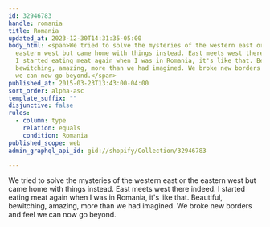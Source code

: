 ```yaml
---
id: 32946783
handle: romania
title: Romania
updated_at: 2023-12-30T14:31:35-05:00
body_html: <span>We tried to solve the mysteries of the western east or the
  eastern west but came home with things instead. East meets west there indeed.
  I started eating meat again when I was in Romania, it's like that. Beautiful,
  bewitching, amazing, more than we had imagined. We broke new borders and feel
  we can now go beyond.</span>
published_at: 2015-03-23T13:43:00-04:00
sort_order: alpha-asc
template_suffix: ""
disjunctive: false
rules:
  - column: type
    relation: equals
    condition: Romania
published_scope: web
admin_graphql_api_id: gid://shopify/Collection/32946783

---
```


We tried to solve the mysteries of the western east or the eastern west but came home with things instead. East meets west there indeed. I started eating meat again when I was in Romania, it's like that. Beautiful, bewitching, amazing, more than we had imagined. We broke new borders and feel we can now go beyond.